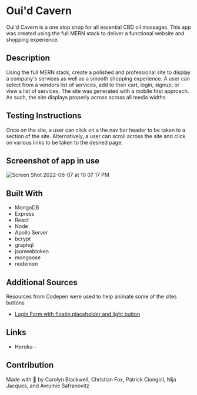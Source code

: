 # Oui'd Cavern 
Oui'd Cavern is a one stop shop for all essential CBD oil massages. This app was created using the full MERN stack to deliver a functional website and shopping experience. 

## Description
Using the full MERN stack, create a polished and professional site to display a company's services as well as a smooth shopping experience. 
A user can select from a vendors list of services, add to their cart, login, signup, or view a list of services. 
The site was generated with a mobile first approach. As such, the site displays properly across across all media widths.

## Testing Instructions
Once on the site, a user can click on a the nav bar header to be taken to a section of the site. Alternatively, a user can scroll across the site and click on various links to be taken to the desired page. 

## Screenshot of app in use
![Screen Shot 2022-06-07 at 10 07 17 PM](https://user-images.githubusercontent.com/78921988/172523466-3c76828b-3c80-4419-a71b-97b50a245813.png)

## Built With
* MongoDB
* Express
* React
* Node
* Apollo Server
* bcrypt
* graphql
* jsonwebtoken
* mongoose
* nodemon

## Additional Sources
Resources from Codepen were used to help animate some of the sites buttons

- [Login Form with floatin placeholder and light button](https://codepen.io/soufiane-khalfaoui-hassani/pen/LYpPWda)

## Links
* Heroku - 

## Contribution
Made with 💆 by Carolyn Blackwell, Christian Fox, Patrick Ciongoli, Nija Jacques, and Avrumie Safranovitz
